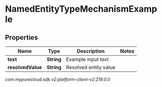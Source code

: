 # NamedEntityTypeMechanismExample


## Properties

| Name | Type | Description | Notes |
| ------------ | ------------- | ------------- | ------------- |
| **text** | **String** | Example input text |  |
| **resolvedValue** | **String** | Resolved entity value |  |




_com.mypurecloud.sdk.v2:platform-client-v2:219.0.0_
